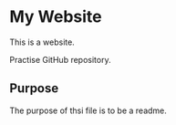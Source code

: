 # My Website
This is a website.

Practise GitHub repository.

## Purpose

The purpose of thsi file is to be a readme.

